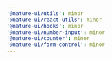 ```yaml
---
'@nature-ui/utils': minor
'@nature-ui/react-utils': minor
'@nature-ui/hooks': minor
'@nature-ui/number-input': minor
'@nature-ui/counter': minor
'@nature-ui/form-control': minor
---
```

